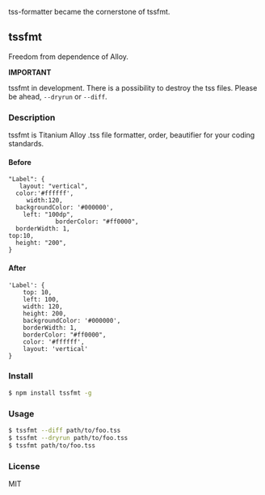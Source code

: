 tss-formatter became the cornerstone of tssfmt.

## tssfmt

Freedom from dependence of Alloy. 

**IMPORTANT**

tssfmt in development. There is a possibility to destroy the tss files. Please be ahead, ```--dryrun``` or ```--diff```.

### Description

tssfmt is Titanium Alloy .tss file formatter, order, beautifier for your coding standards.

#### Before

```
"Label": {
   layout: "vertical",
  color:'#ffffff',
	 width:120,
  backgroundColor: '#000000',
	left: "100dp",
			 borderColor: "#ff0000",
  borderWidth: 1,
top:10,
  height: "200",
}
```

#### After

```
'Label': {
	top: 10,
	left: 100,
	width: 120,
	height: 200,
	backgroundColor: '#000000',
	borderWidth: 1,
	borderColor: "#ff0000",
	color: '#ffffff',
	layout: 'vertical'
}
```

### Install

```sh
$ npm install tssfmt -g
```

### Usage

```sh
$ tssfmt --diff path/to/foo.tss
$ tssfmt --dryrun path/to/foo.tss
$ tssfmt path/to/foo.tss
```

### License

MIT